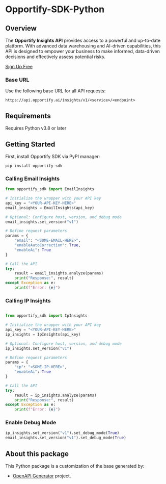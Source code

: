 # Opportify-SDK-Python

## Overview

The **Opportify Insights API** provides access to a powerful and up-to-date platform. With advanced data warehousing and AI-driven capabilities, this API is designed to empower your business to make informed, data-driven decisions and effectively assess potential risks.

[Sign Up Free](https://www.opportify.ai)

### Base URL
Use the following base URL for all API requests:

```plaintext
https://api.opportify.ai/insights/v1/<service>/<endpoint>
```

## Requirements

Requires Python v3.8 or later

## Getting Started

First, install Opportify SDK via PyPI manager:

```
pip install opportify-sdk
```

### Calling Email Insights

```python
from opportify_sdk import EmailInsights

# Initialize the wrapper with your API key
api_key = "<YOUR-API-KEY-HERE>"
email_insights = EmailInsights(api_key)

# Optional: Configure host, version, and debug mode
email_insights.set_version("v1")

# Define request parameters
params = {
    "email": "<SOME-EMAIL-HERE>",
    "enableAutoCorrection": True,
    "enableAi": True 
}

# Call the API
try:
    result = email_insights.analyze(params)
    print("Response:", result)
except Exception as e:
    print(f"Error: {e}")
```

### Calling IP Insights

```python

from opportify_sdk import IpInsights

# Initialize the wrapper with your API key
api_key = "<YOUR-API-KEY-HERE>"
ip_insights = IpInsights(api_key)

# Optional: Configure host, version, and debug mode
ip_insights.set_version("v1")

# Define request parameters
params = {
    "ip": "<SOME-IP-HERE>",
    "enableAi": True 
}

# Call the API
try:
    result = ip_insights.analyze(params)
    print("Response:", result)
except Exception as e:
    print(f"Error: {e}")
```

### Enable Debug Mode

```python
ip_insights.set_version("v1").set_debug_mode(True)
email_insights.set_version("v1").set_debug_mode(True)
```

## About this package

This Python package is a customization of the base generated by:

- [OpenAPI Generator](https://openapi-generator.tech) project.

